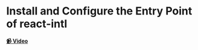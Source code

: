 # Install and Configure the Entry Point of react-intl

**[📹 Video](https://egghead.io/lessons/react-install-and-configure-the-entry-point-of-react-intl)**
